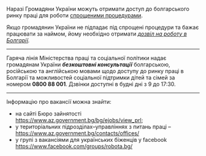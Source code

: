 
Наразі Громадяни України можуть отримати доступ до болгарського ринку праці для роботи  [спрощеними процедурами](/article/bg-work-details).


Якщо громадянин України не підпадає під спрощені процедури та бажає працювати за наймом, йому необхідно отримати *[дозвіл на роботу в Болгарії](/article/5a54119e47bb4e2a912f740d7).*

***
Гаряча лінія Міністерства праці та соціальної політики надає громадянам України ***безкоштовні консультації*** болгарською, російською та англійською мовами щодо доступу до ринку праці в Болгарії та можливостей соціальної підтримки дітей та сімей за номером **0800 88 001**. Дзвінки доступні в будні  дні з 9 до 17:30.


***
Інформацію про вакансії можна знайти:
- на сайті Бюро зайнятості https://www.az.government.bg/bg/ejobs/view_prl;
- у територіальних підрозділах–управліннях з питань праці – https://www.az.government.bg/contacts/offices/
- у групі з вакансіями для українських біженців у facebook https://www.facebook.com/groups/robota.bg/


